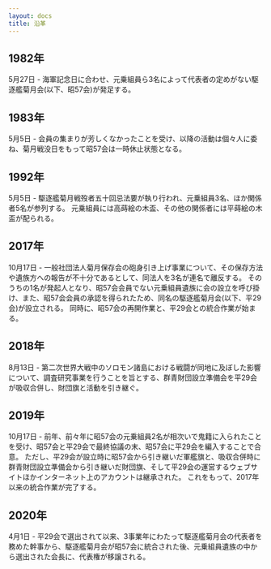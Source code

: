 ```yaml
---
layout: docs
title: 沿革
---
```


## 1982年
5月27日 - 海軍記念日に合わせ、元乗組員ら3名によって代表者の定めがない駆逐艦菊月会(以下、昭57会)が発足する。

## 1983年
5月5日 - 会員の集まりが芳しくなかったことを受け、以降の活動は個々人に委ね、菊月戦没日をもって昭57会は一時休止状態となる。

## 1992年
5月5日 - 駆逐艦菊月戦歿者五十回忌法要が執り行われ、元乗組員3名、ほか関係者5名が参列する。
元乗組員には高蒔絵の木盃、その他の関係者には平蒔絵の木盃が配られる。

## 2017年
10月17日 - 一般社団法人菊月保存会の砲身引き上げ事業について、その保存方法や遺族方への報告が不十分であるとして、同法人を3名が連名で離反する。
そのうちの1名が発起人となり、昭57会会員でない元乗組員遺族に会の設立を呼び掛け、また、昭57会会員の承認を得られたため、同名の駆逐艦菊月会(以下、平29会)が設立される。
同時に、昭57会の再開作業と、平29会との統合作業が始まる。

## 2018年
8月13日 - 第二次世界大戦中のソロモン諸島における戦闘が同地に及ぼした影響について、調査研究事業を行うことを旨とする、群青財団設立準備会を平29会が吸収合併し、財団旗と活動を引き継ぐ。

## 2019年
10月17日 - 前年、前々年に昭57会の元乗組員2名が相次いで鬼籍に入られたことを受け、昭57会と平29会で最終協議の末、昭57会に平29会を編入することで合意。
ただし、平29会が設立時に昭57会から引き継いだ軍艦旗と、吸収合併時に群青財団設立準備会から引き継いだ財団旗、そして平29会の運営するウェブサイトほかインターネット上のアカウントは継承された。
これをもって、2017年以来の統合作業が完了する。

## 2020年
4月1日 - 平29会で選出されて以来、3事業年にわたって駆逐艦菊月会の代表者を務めた幹事から、駆逐艦菊月会が昭57会に統合された後、元乗組員遺族の中から選出された会長に、代表権が移譲される。
